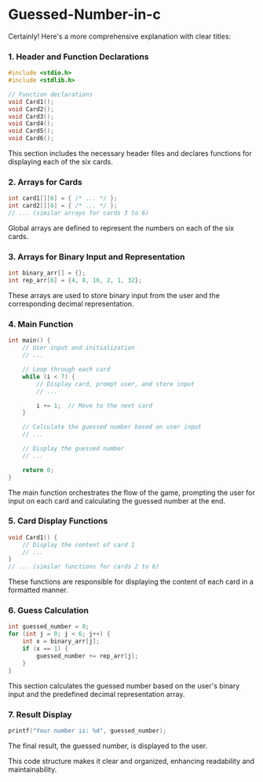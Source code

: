# Guessed-Number-in-c

Certainly! Here's a more comprehensive explanation with clear titles:

### 1. **Header and Function Declarations**
```c
#include <stdio.h>
#include <stdlib.h>

// Function declarations
void Card1();
void Card2();
void Card3();
void Card4();
void Card5();
void Card6();
```
This section includes the necessary header files and declares functions for displaying each of the six cards.

### 2. **Arrays for Cards**
```c
int card1[][6] = { /* ... */ };
int card2[][6] = { /* ... */ };
// ... (similar arrays for cards 3 to 6)
```
Global arrays are defined to represent the numbers on each of the six cards.

### 3. **Arrays for Binary Input and Representation**
```c
int binary_arr[] = {};
int rep_arr[6] = {4, 8, 16, 2, 1, 32};
```
These arrays are used to store binary input from the user and the corresponding decimal representation.

### 4. **Main Function**
```c
int main() {
    // User input and initialization
    // ...

    // Loop through each card
    while (i < 7) {
        // Display card, prompt user, and store input
        // ...

        i += 1;  // Move to the next card
    }

    // Calculate the guessed number based on user input
    // ...

    // Display the guessed number
    // ...

    return 0;
}
```
The main function orchestrates the flow of the game, prompting the user for input on each card and calculating the guessed number at the end.

### 5. **Card Display Functions**
```c
void Card1() {
    // Display the content of card 1
    // ...
}
// ... (similar functions for cards 2 to 6)
```
These functions are responsible for displaying the content of each card in a formatted manner.

### 6. **Guess Calculation**
```c
int guessed_number = 0;
for (int j = 0; j < 6; j++) {
    int x = binary_arr[j];
    if (x == 1) {
        guessed_number += rep_arr[j];
    }
}
```
This section calculates the guessed number based on the user's binary input and the predefined decimal representation array.

### 7. **Result Display**
```c
printf("Your number is: %d", guessed_number);
```
The final result, the guessed number, is displayed to the user.

This code structure makes it clear and organized, enhancing readability and maintainability.
